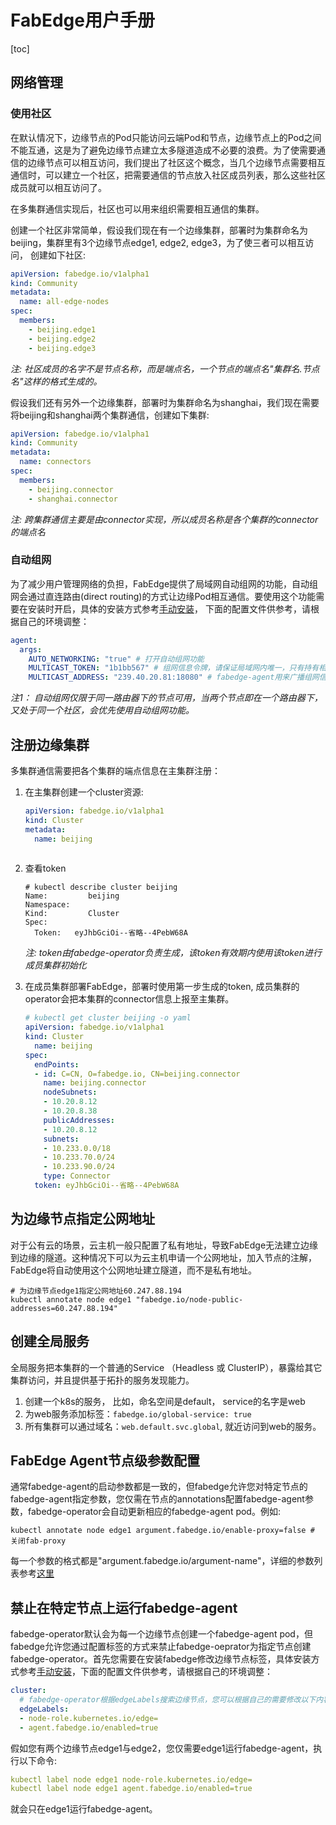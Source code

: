 # FabEdge用户手册

[toc]

## 网络管理

### 使用社区

在默认情况下，边缘节点的Pod只能访问云端Pod和节点，边缘节点上的Pod之间不能互通，这是为了避免边缘节点建立太多隧道造成不必要的浪费。为了使需要通信的边缘节点可以相互访问，我们提出了社区这个概念，当几个边缘节点需要相互通信时，可以建立一个社区，把需要通信的节点放入社区成员列表，那么这些社区成员就可以相互访问了。

在多集群通信实现后，社区也可以用来组织需要相互通信的集群。

创建一个社区非常简单，假设我们现在有一个边缘集群，部署时为集群命名为beijing，集群里有3个边缘节点edge1, edge2, edge3，为了使三者可以相互访问，
创建如下社区:

```yaml
apiVersion: fabedge.io/v1alpha1
kind: Community
metadata:
  name: all-edge-nodes
spec:
  members:
    - beijing.edge1
    - beijing.edge2
    - beijing.edge3
```

_注: 社区成员的名字不是节点名称，而是端点名，一个节点的端点名"集群名.节点名"这样的格式生成的。_

假设我们还有另外一个边缘集群，部署时为集群命名为shanghai，我们现在需要将beijing和shanghai两个集群通信，创建如下集群:

```yaml
apiVersion: fabedge.io/v1alpha1
kind: Community
metadata:
  name: connectors
spec:
  members:
    - beijing.connector
    - shanghai.connector
```

*注: 跨集群通信主要是由connector实现，所以成员名称是各个集群的connector的端点名*

### 自动组网

为了减少用户管理网络的负担，FabEdge提供了局域网自动组网的功能，自动组网会通过直连路由(direct routing)的方式让边缘Pod相互通信。要使用这个功能需要在安装时开启，具体的安装方式参考[手动安装](manually-install_zh.md)， 下面的配置文件供参考，请根据自己的环境调整：

```yaml
agent:
  args:
    AUTO_NETWORKING: "true" # 打开自动组网功能
    MULTICAST_TOKEN: "1b1bb567" # 组网信息令牌，请保证局域网内唯一，只有持有相同令牌的节点才能组网
    MULTICAST_ADDRESS: "239.40.20.81:18080" # fabedge-agent用来广播组网信息的地址
```

*注1： 自动组网仅限于同一路由器下的节点可用，当两个节点即在一个路由器下，又处于同一个社区，会优先使用自动组网功能。*

## 注册边缘集群

多集群通信需要把各个集群的端点信息在主集群注册：

1. 在主集群创建一个cluster资源:

   ```yaml
   apiVersion: fabedge.io/v1alpha1
   kind: Cluster
   metadata:
     name: beijing
    
   ```

2. 查看token

   ```shell
   # kubectl describe cluster beijing
   Name:         beijing
   Namespace:    
   Kind:         Cluster
   Spec:
     Token:   eyJhbGciOi--省略--4PebW68A
   ```
   
   *注: token由fabedge-operator负责生成，该token有效期内使用该token进行成员集群初始化*
   
3. 在成员集群部署FabEdge，部署时使用第一步生成的token, 成员集群的operator会把本集群的connector信息上报至主集群。

   ```yaml
   # kubectl get cluster beijing -o yaml
   apiVersion: fabedge.io/v1alpha1
   kind: Cluster
     name: beijing
   spec:
     endPoints:
     - id: C=CN, O=fabedge.io, CN=beijing.connector
       name: beijing.connector
       nodeSubnets:
       - 10.20.8.12
       - 10.20.8.38
       publicAddresses:
       - 10.20.8.12
       subnets:
       - 10.233.0.0/18
       - 10.233.70.0/24
       - 10.233.90.0/24
       type: Connector
     token: eyJhbGciOi--省略--4PebW68A
   ```


## 为边缘节点指定公网地址

对于公有云的场景，云主机一般只配置了私有地址，导致FabEdge无法建立边缘到边缘的隧道。这种情况下可以为云主机申请一个公网地址，加入节点的注解，FabEdge将自动使用这个公网地址建立隧道，而不是私有地址。

```shell
# 为边缘节点edge1指定公网地址60.247.88.194
kubectl annotate node edge1 "fabedge.io/node-public-addresses=60.247.88.194"
```

## 创建全局服务
全局服务把本集群的一个普通的Service （Headless 或 ClusterIP），暴露给其它集群访问，并且提供基于拓扑的服务发现能力。  

1. 创建一个k8s的服务， 比如，命名空间是default， service的名字是web   
2. 为web服务添加标签：`fabedge.io/global-service: true`  
3. 所有集群可以通过域名：`web.default.svc.global`,  就近访问到web的服务。  

## FabEdge Agent节点级参数配置

通常fabedge-agent的启动参数都是一致的，但fabedge允许您对特定节点的fabedge-agent指定参数，您仅需在节点的annotations配置fabedge-agent参数，fabedge-operator会自动更新相应的fabedge-agent pod。例如: 

```shell
kubectl annotate node edge1 argument.fabedge.io/enable-proxy=false # 关闭fab-proxy
```

每一个参数的格式都是"argument.fabedge.io/argument-name"，详细的参数列表参考[这里](https://github.com/FabEdge/fabedge/blob/main/pkg/agent/config.go#L63)

## 禁止在特定节点上运行fabedge-agent

fabedge-operator默认会为每一个边缘节点创建一个fabedge-agent pod，但fabedge允许您通过配置标签的方式来禁止fabedge-oeprator为指定节点创建fabedge-operator。首先您需要在安装fabedge修改边缘节点标签，具体安装方式参考[手动安装](manually-install_zh.md)，下面的配置文件供参考，请根据自己的环境调整：

```yaml
cluster:
  # fabedge-operator根据edgeLabels搜索边缘节点，您可以根据自己的需要修改以下内容
  edgeLabels:
  - node-role.kubernetes.io/edge=
  - agent.fabedge.io/enabled=true
```

假如您有两个边缘节点edge1与edge2，您仅需要edge1运行fabedge-agent，执行以下命令:

```yaml
kubectl label node edge1 node-role.kubernetes.io/edge=
kubectl label node edge1 agent.fabedge.io/enabled=true
```

就会只在edge1运行fabedge-agent。

